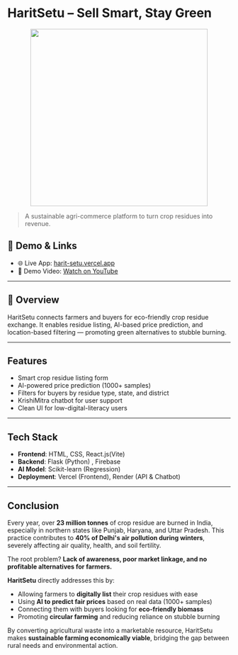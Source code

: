 # HaritSetu – Sell Smart, Stay Green


<p align="center">
  <img src="HaritSetu_Logo (1).png alt="HaritSetu Logo" width="400"/>
</p>

> A sustainable agri-commerce platform to turn crop residues into revenue.

## 🔗 Demo & Links

- 🌐 Live App: [harit-setu.vercel.app](https://code-for-bharat-git-main-shanti-kumari-gautams-projects.vercel.app/)
- 🎥 Demo Video: [Watch on YouTube](https://youtu.be/MRuSDbewoB4)
---

## 🌱 Overview

HaritSetu connects farmers and buyers for eco-friendly crop residue exchange. It enables residue listing, AI-based price prediction, and location-based filtering — promoting green alternatives to stubble burning.

---

##  Features

- Smart crop residue listing form
- AI-powered price prediction (1000+ samples)
- Filters for buyers by residue type, state, and district
- KrishiMitra chatbot for user support
- Clean UI for low-digital-literacy users

---

##  Tech Stack

- **Frontend**: HTML, CSS, React.js(Vite)
- **Backend**: Flask (Python) , Firebase
- **AI Model**: Scikit-learn (Regression)
- **Deployment**: Vercel (Frontend), Render (API & Chatbot)

---
## Conclusion

Every year, over **23 million tonnes** of crop residue are burned in India, especially in northern states like Punjab, Haryana, and Uttar Pradesh. This practice contributes to **40% of Delhi's air pollution during winters**, severely affecting air quality, health, and soil fertility.

The root problem? **Lack of awareness, poor market linkage, and no profitable alternatives for farmers.**

**HaritSetu** directly addresses this by:
- Allowing farmers to **digitally list** their crop residues with ease
- Using **AI to predict fair prices** based on real data (1000+ samples)
- Connecting them with buyers looking for **eco-friendly biomass**
- Promoting **circular farming** and reducing reliance on stubble burning

By converting agricultural waste into a marketable resource, HaritSetu makes **sustainable farming economically viable**, bridging the gap between rural needs and environmental action.


